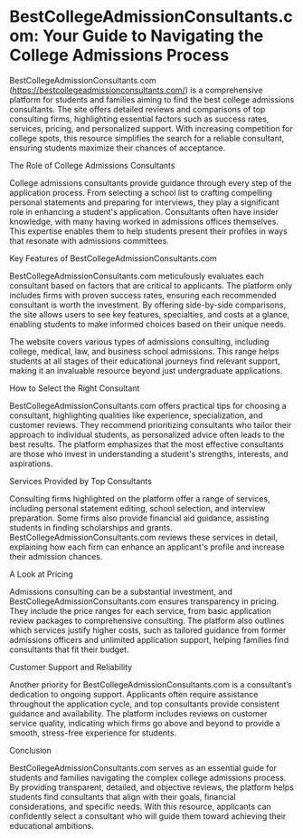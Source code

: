 # BestCollegeAdmissionConsultants.com: Your Guide to Navigating the College Admissions Process

BestCollegeAdmissionConsultants.com (https://bestcollegeadmissionconsultants.com/) is a comprehensive platform for students and families aiming to find the best college admissions consultants. The site offers detailed reviews and comparisons of top consulting firms, highlighting essential factors such as success rates, services, pricing, and personalized support. With increasing competition for college spots, this resource simplifies the search for a reliable consultant, ensuring students maximize their chances of acceptance.

The Role of College Admissions Consultants

College admissions consultants provide guidance through every step of the application process. From selecting a school list to crafting compelling personal statements and preparing for interviews, they play a significant role in enhancing a student's application. Consultants often have insider knowledge, with many having worked in admissions offices themselves. This expertise enables them to help students present their profiles in ways that resonate with admissions committees.

Key Features of BestCollegeAdmissionConsultants.com

BestCollegeAdmissionConsultants.com meticulously evaluates each consultant based on factors that are critical to applicants. The platform only includes firms with proven success rates, ensuring each recommended consultant is worth the investment. By offering side-by-side comparisons, the site allows users to see key features, specialties, and costs at a glance, enabling students to make informed choices based on their unique needs.

The website covers various types of admissions consulting, including college, medical, law, and business school admissions. This range helps students at all stages of their educational journeys find relevant support, making it an invaluable resource beyond just undergraduate applications.

How to Select the Right Consultant

BestCollegeAdmissionConsultants.com offers practical tips for choosing a consultant, highlighting qualities like experience, specialization, and customer reviews. They recommend prioritizing consultants who tailor their approach to individual students, as personalized advice often leads to the best results. The platform emphasizes that the most effective consultants are those who invest in understanding a student's strengths, interests, and aspirations.

Services Provided by Top Consultants

Consulting firms highlighted on the platform offer a range of services, including personal statement editing, school selection, and interview preparation. Some firms also provide financial aid guidance, assisting students in finding scholarships and grants. BestCollegeAdmissionConsultants.com reviews these services in detail, explaining how each firm can enhance an applicant's profile and increase their admission chances.

A Look at Pricing

Admissions consulting can be a substantial investment, and BestCollegeAdmissionConsultants.com ensures transparency in pricing. They include the price ranges for each service, from basic application review packages to comprehensive consulting. The platform also outlines which services justify higher costs, such as tailored guidance from former admissions officers and unlimited application support, helping families find consultants that fit their budget.

Customer Support and Reliability

Another priority for BestCollegeAdmissionConsultants.com is a consultant’s dedication to ongoing support. Applicants often require assistance throughout the application cycle, and top consultants provide consistent guidance and availability. The platform includes reviews on customer service quality, indicating which firms go above and beyond to provide a smooth, stress-free experience for students.

Conclusion

BestCollegeAdmissionConsultants.com serves as an essential guide for students and families navigating the complex college admissions process. By providing transparent, detailed, and objective reviews, the platform helps students find consultants that align with their goals, financial considerations, and specific needs. With this resource, applicants can confidently select a consultant who will guide them toward achieving their educational ambitions.
